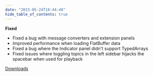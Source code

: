```yaml
---
date: "2023-05-24T18:44:48"
hide_table_of_contents: true
---
```

**Fixed**
- Fixed a bug with message converters and extension panels 
- Improved performance when loading FlatBuffer data
- Fixed a bug where the Indicator panel didn't support TypedArrays 
- Fixed issues where toggling topics in the left sidebar hijacks the spacebar when used for playback 

[Downloads](https://github.com/foxglove/studio/releases/tag/v1.54.1)
